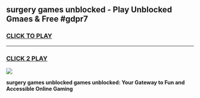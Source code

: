 
## surgery games unblocked - Play Unblocked Gmaes & Free #gdpr7
<h3>
<a href="https://news.freeplayer.one?title=surgery_games_unblocked&ref=03M">CLICK TO PLAY</a></h3>
<hr>

<h3>
<a href="https://news.freeplayer.one?title=surgery_games_unblocked&ref=03M">CLICK 2 PLAY</a>
  
</h3>

<a href="https://news.freeplayer.one?title=surgery_games_unblocked&ref=03M"><img src="https://clearcache.store/games.png"></a>


**surgery games unblocked games unblocked: Your Gateway to Fun and Accessible Online Gaming**
